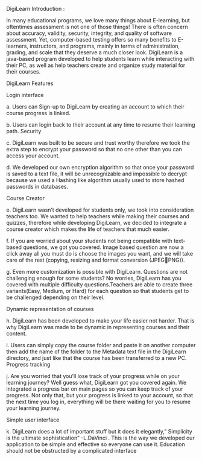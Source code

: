 DigiLearn
Introduction :

In many educational programs, we love many things about E-learning, but oftentimes assessment is not one of those things! There is often concern about accuracy, validity, security, integrity, and quality of software assessment. Yet, computer-based testing offers so many benefits to E-learners, instructors, and programs, mainly in terms of administration, grading, and scale that they deserve a much closer look. DigiLearn is a java-based program developed to help students learn while interacting with their PC, as well as help teachers create and organize study material for their courses.

DigiLearn Features

Login interface

a. Users can Sign-up to DigiLearn by creating an account to which their course progress is linked.

b. Users can login back to their account at any time to resume their learning path. Security

c. DigiLearn was built to be secure and trust worthy therefore we took the extra step to encrypt your password so that no one other than you can access your account.

d. We developed our own encryption algorithm so that once your password is saved to a text file, it will be unrecognizable and impossible to decrypt because we used a Hashing like algorithm usually used to store hashed passwords in databases.

Course Creator

e. DigiLearn wasn’t developed for students only, we took into consideration teachers too. We wanted to help teachers while making their courses and quizzes, therefore while developing DigiLearn, we decided to integrate a course creator which makes the life of teachers that much easier.

f. If you are worried about your students not being compatible with text-based questions, we got you covered. Image based question are now a click away all you must do is choose the images you want, and we will take care of the rest (copying, resizing and format conversion (JPEGPNG)).

g. Even more customization is possible with DigiLearn. Questions are not challenging enough for some students? No worries, DigiLearn has you covered with multiple difficulty questions.Teachers are able to create three variants(Easy, Medium, or Hard) for each question so that students get to be challenged depending on their level.

Dynamic representation of courses

h. DigiLearn has been developed to make your life easier not harder. That is why DigiLearn was made to be dynamic in representing courses and their content.

i. Users can simply copy the course folder and paste it on another computer then add the name of the folder to the Metadata text file in the DigiLearn directory, and just like that the course has been transferred to a new PC. Progress tracking

j. Are you worried that you’ll lose track of your progress while on your learning journey? Well guess what, DigiLearn got you covered again. We integrated a progress bar on main pages so you can keep track of your progress. Not only that, but your progress is linked to your account, so that the next time you log in, everything will be there waiting for you to resume your learning journey.

Simple user interface

k. DigiLearn does a lot of important stuff but it does it elegantly,” Simplicity is the ultimate sophistication” -L.DaVinci . This is the way we developed our application to be simple and effective so everyone can use it. Education should not be obstructed by a complicated interface

